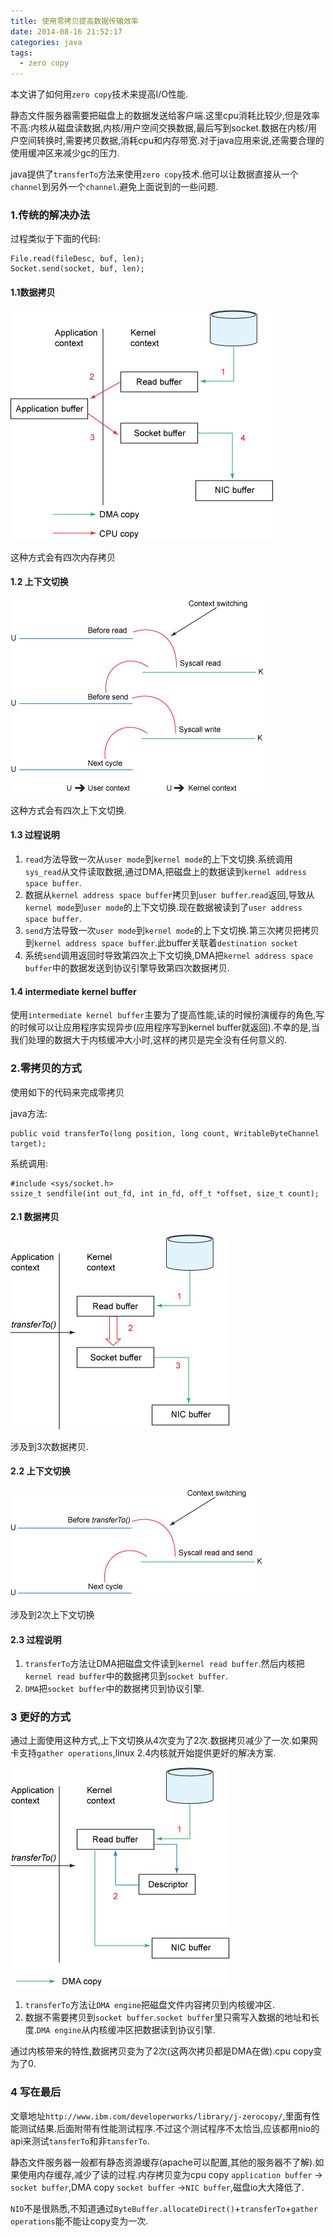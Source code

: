 ```yaml
---
title: 使用零拷贝提高数据传输效率
date: 2014-08-16 21:52:17
categories: java
tags:
  - zero copy
---
```


本文讲了如何用`zero copy`技术来提高I/O性能.

静态文件服务器需要把磁盘上的数据发送给客户端.这里cpu消耗比较少,但是效率不高:内核从磁盘读数据,内核/用户空间交换数据,最后写到socket.数据在内核/用户空间转换时,需要拷贝数据,消耗cpu和内存带宽.对于java应用来说,还需要合理的使用缓冲区来减少gc的压力.

java提供了`transferTo`方法来使用`zero copy`技术.他可以让数据直接从一个`channel`到另外一个`channel`.避免上面说到的一些问题.

### 1.传统的解决办法

过程类似于下面的代码:

	File.read(fileDesc, buf, len);
	Socket.send(socket, buf, len);
	
#### 1.1数据拷贝
	
![](zero-copy/figure1.gif)

这种方式会有四次内存拷贝

#### 1.2 上下文切换

![](zero-copy/figure2.gif)

这种方式会有四次上下文切换.


#### 1.3 过程说明

1. `read`方法导致一次从`user mode`到`kernel mode`的上下文切换.系统调用`sys_read`从文件读取数据,通过DMA,把磁盘上的数据读到`kernel address space buffer`.
2. 数据从`kernel address space buffer`拷贝到`user buffer`.`read`返回,导致从`kernel mode`到`user mode`的上下文切换.现在数据被读到了`user address space buffer`.
3. `send`方法导致一次`user mode`到`kernel mode`的上下文切换.第三次拷贝把拷贝到`kernel address space buffer`.此buffer关联着`destination socket`
4. 系统`send`调用返回时导致第四次上下文切换,DMA把`kernel address space buffer`中的数据发送到协议引擎导致第四次数据拷贝.

#### 1.4 intermediate kernel buffer


使用`intermediate kernel buffer`主要为了提高性能,读的时候扮演缓存的角色,写的时候可以让应用程序实现异步(应用程序写到kernel buffer就返回).不幸的是,当我们处理的数据大于内核缓冲大小时,这样的拷贝是完全没有任何意义的.

### 2.零拷贝的方式

使用如下的代码来完成零拷贝

java方法:

	public void transferTo(long position, long count, WritableByteChannel target);
	
系统调用:

	#include <sys/socket.h>
	ssize_t sendfile(int out_fd, int in_fd, off_t *offset, size_t count);


#### 2.1 数据拷贝

![](zero-copy/figure3.gif)

涉及到3次数据拷贝.

#### 2.2 上下文切换

![](zero-copy/figure4.gif)

涉及到2次上下文切换

#### 2.3 过程说明

1. `transferTo`方法让DMA把磁盘文件读到`kernel read buffer`.然后内核把`kernel read buffer`中的数据拷贝到`socket buffer`.
2. `DMA`把`socket buffer`中的数据拷贝到协议引擎.

### 3 更好的方式

通过上面使用这种方式,上下文切换从4次变为了2次.数据拷贝减少了一次.如果网卡支持`gather operations`,linux 2.4内核就开始提供更好的解决方案.


![](zero-copy/figure5.gif)

1. `transferTo`方法让`DMA engine`把磁盘文件内容拷贝到内核缓冲区.
2. 数据不需要拷贝到`socket buffer`.`socket buffer`里只需写入数据的地址和长度.`DMA engine`从内核缓冲区把数据读到协议引擎.

通过内核带来的特性,数据拷贝变为了2次(这两次拷贝都是DMA在做).cpu copy变为了0.

### 4 写在最后

文章地址`http://www.ibm.com/developerworks/library/j-zerocopy/`,里面有性能测试结果.后面附带有性能测试程序.不过这个测试程序不太恰当,应该都用nio的api来测试`tansferTo`和非`tansferTo`.

静态文件服务器一般都有静态资源缓存(apache可以配置,其他的服务器不了解).如果使用内存缓存,减少了读的过程.内存拷贝变为cpu copy `application buffer` -> `socket buffer`,DMA copy `socket buffer` ->`NIC buffer`,磁盘io大大降低了.

`NIO`不是很熟悉,不知道通过`ByteBuffer.allocateDirect()`+`transferTo`+`gather operations`能不能让copy变为一次.































